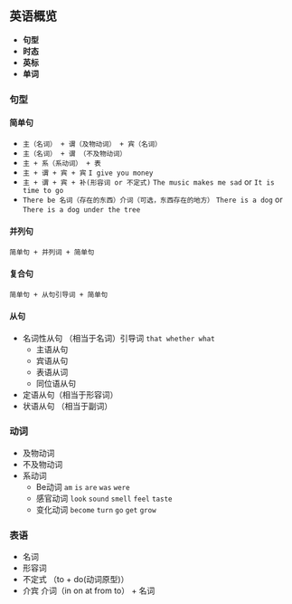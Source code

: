 ## 英语概览

* **句型**
* **时态**
* **英标**
* **单词**

### 句型

#### 简单句

* `主（名词） + 谓（及物动词） + 宾（名词）`
* `主（名词） + 谓 （不及物动词）`
* `主 + 系（系动词） + 表`
* `主 + 谓 + 宾 + 宾` `I give you money`
* `主 + 谓 + 宾 + 补(形容词 or 不定式)` `The music makes me sad` or `It is time to go`
* `There be 名词（存在的东西）介词（可选，东西存在的地方）` `There is a dog` or `There is a dog under the tree`

#### 并列句

`简单句 + 并列词 + 简单句`

#### 复合句

`简单句 + 从句引导词 + 简单句`

#### 从句

* 名词性从句 （相当于名词）引导词 `that whether what`
   * 主语从句
   * 宾语从句
   * 表语从词
   * 同位语从句
* 定语从句（相当于形容词）
* 状语从句 （相当于副词）


### 动词

* 及物动词
* 不及物动词
* 系动词
    * Be动词 `am` `is` `are` `was` `were`
    * 感官动词 `look` `sound` `smell` `feel` `taste`
    * 变化动词 `become` `turn` `go` `get` `grow`
    
### 表语

* 名词
* 形容词
* 不定式 （to + do(动词原型)）
* 介宾  介词（in on at from to） + 名词
